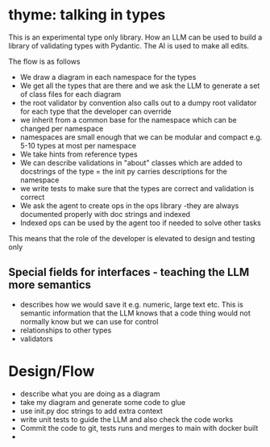 # thyme: talking in types

This is an experimental type only library. How an LLM can be used to build a library of validating types with Pydantic. The AI is used to make all edits.

The flow is as follows

- We draw a diagram in each namespace for the types
- We get all the types that are there and we ask the LLM to generate a set of class files for each diagram
- the root validator by convention also calls out to a dumpy root validator for each type that the developer can override
- we inherit from a common base for the namespace which can be changed per namespace
- namespaces are small enough that we can be modular and compact e.g. 5-10 types at most per namespace
- We take hints from reference types
- We can describe validations in "about" classes which are added to docstrings of the type = the init py carries descriptions for the namespace
- we write tests to make sure that the types are correct and validation is correct
- We ask the agent to create ops in the ops library -they are always documented properly with doc strings and indexed
- Indexed ops can be used by the agent too if needed to solve other tasks

This means that the role of the developer is elevated to design and testing only

## Special fields for interfaces - teaching the LLM more semantics

- describes how we would save it e.g. numeric, large text etc. This is semantic information that the LLM knows that a code thing would not normally know but we can use for control
- relationships to other types
- validators

# Design/Flow

- describe what you are doing as a diagram
- take my diagram and generate some code to glue
- use init.py doc strings to add extra context
- write unit tests to guide the LLM and also check the code works
- Commit the code to git, tests runs and merges to main with docker built
-
